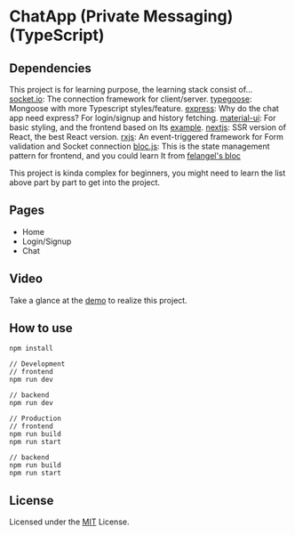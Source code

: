 # ChatApp (Private Messaging) (TypeScript)

## Dependencies

This project is for learning purpose, the learning stack consist of...
[socket.io](https://socket.io/): The connection framework for client/server.
[typegoose](https://typegoose.github.io/typegoose): Mongoose with more Typescript styles/feature.
[express](https://expressjs.com/): Why do the chat app need express? For login/signup and history fetching.
[material-ui](https://material-ui.com/): For basic styling, and the frontend based on Its [example](https://github.com/mui-org/material-ui/tree/next/examples/nextjs-with-typescript).
[nextjs](https://nextjs.org/): SSR version of React, the best React version.
[rxjs](https://rxjs.dev/): An event-triggered framework for Form validation and Socket connection
[bloc.js](https://github.com/Tokenyet/bloc.js): This is the state management pattern for frontend, and you could learn It from [felangel's bloc](https://bloclibrary.dev/#/flutterfirestoretodostutorial)

This project is kinda complex for beginners, you might need to learn the list above part by part to get into the project.

## Pages

- Home
- Login/Signup
- Chat

## Video

Take a glance at the [demo](https://youtu.be/GSzNmPDWv-U) to realize this project.

## How to use

```
npm install

// Development
// frontend
npm run dev

// backend
npm run dev

// Production
// frontend
npm run build
npm run start

// backend
npm run build
npm run start
```

## License

Licensed under the [MIT](LICENSE) License.
